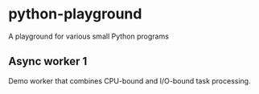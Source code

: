 # python-playground

A playground for various small Python programs

## Async worker 1

Demo worker that combines CPU-bound and I/O-bound task processing.
